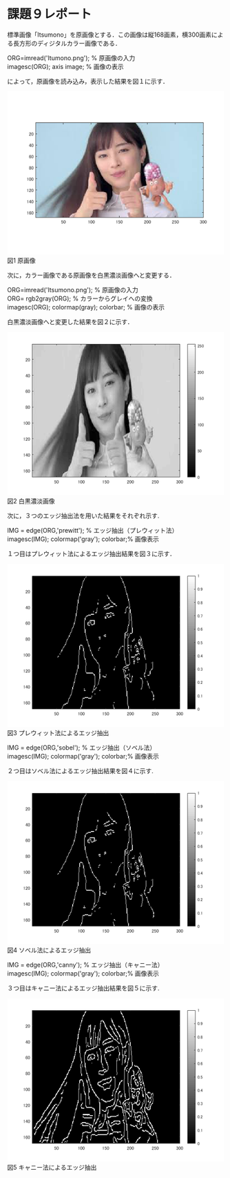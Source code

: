 # 課題９レポート

標準画像「Itsumono」を原画像とする．この画像は縦168画素，横300画素による長方形のディジタルカラー画像である．

ORG=imread('Itumono.png'); % 原画像の入力  
imagesc(ORG); axis image; % 画像の表示  

によって，原画像を読み込み，表示した結果を図１に示す．  

![原画像](https://github.com/bazefu/lecture_image_processing/blob/master/image/org_img.png?raw=true)  
図1 原画像  

次に，カラー画像である原画像を白黒濃淡画像へと変更する．  

ORG=imread('Itsumono.png'); % 原画像の入力  
ORG= rgb2gray(ORG); % カラーからグレイへの変換  
imagesc(ORG); colormap(gray); colorbar; % 画像の表示  

白黒濃淡画像へと変更した結果を図２に示す．  

![原画像](https://github.com/bazefu/lecture_image_processing/blob/master/image/kadai10_1.png?raw=true)  
図2 白黒濃淡画像  

次に，３つのエッジ抽出法を用いた結果をそれぞれ示す.  

IMG = edge(ORG,'prewitt'); % エッジ抽出（プレウィット法）  
imagesc(IMG); colormap('gray'); colorbar;% 画像表示  

１つ目はプレウィット法によるエッジ抽出結果を図３に示す．  

![原画像](https://github.com/bazefu/lecture_image_processing/blob/master/image/kadai10_2.png?raw=true)  
図3 プレウィット法によるエッジ抽出  

IMG = edge(ORG,'sobel'); % エッジ抽出（ソベル法）  
imagesc(IMG); colormap('gray'); colorbar;% 画像表示  

２つ目はソベル法によるエッジ抽出結果を図４に示す.  

![原画像](https://github.com/bazefu/lecture_image_processing/blob/master/image/kadai10_3.png?raw=true)  
図4 ソベル法によるエッジ抽出  

IMG = edge(ORG,'canny'); % エッジ抽出（キャニー法）  
imagesc(IMG); colormap('gray'); colorbar;% 画像表示  

３つ目はキャニー法によるエッジ抽出結果を図５に示す.  

![原画像](https://github.com/bazefu/lecture_image_processing/blob/master/image/kadai10_funny.png?raw=true)  
図5 キャニー法によるエッジ抽出  
